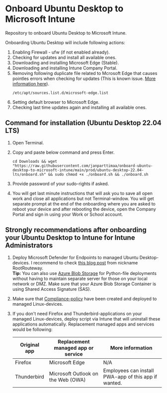 # Onboard Ubuntu Desktop to Microsoft Intune
Repository to onboard Ubuntu Desktop to Microsoft Intune.

Onboarding Ubuntu Desktop will include following actions:
1. Enabling Firewall - ufw (if not enabled already).
2. Checking for updates and install all available ones.
3. Downloading and installing Microsoft Edge (Stable).
4. Downloading and installing Intune Company Portal.
5. Removing following duplicate file related to Mcrosoft Edge that causes pointles errors when checking for updates (This is known issue. [More information here](https://itsfoss.com/fixing-target-packages-configured-multiple-times/)).
   ```
   /etc/apt/sources.list.d/microsoft-edge.list
   ```
7. Setting default browser to Microsoft Edge.
8. Checking last time updates again and installing all available ones.

## Command for installation (Ubuntu Desktop 22.04 LTS)
1. Open Terminal.
2. Copy and paste below command and press Enter.

   ```
   cd Downloads && wget "https://raw.githubusercontent.com/janparttimaa/onboard-ubuntu-desktop-to-microsoft-intune/main/prod/ubuntu-desktop-22.04-lts/onboard.sh" && sudo chmod +x ./onboard.sh && ./onboard.sh
   ```
3. Provide password of your sudo-rights if asked.
4. You will get last minute instructions that will ask you to save all open work and close all applications but not Terminal-window. You will get separate prompt at the end of the onboarding where you are asked to reboot your device and after rebooting the device, open the Company Portal and sign in using your Work or School account.

## Strongly recommendations after onboarding your Ubuntu Desktop to Intune for Intune Administrators
1. Deploy Microsoft Defender for Endpoints to managed Ubuntu Desktop-devices. I recommend to check [this blog post](https://medium.com/@RootRouteway/strengthening-linux-security-leveraging-microsoft-intune-to-onboard-linux-workstations-into-41ad9ea1e945) from nickname RootRouteway. <br>
   **Tip:** You can also use [Azure Blob Storage](https://learn.microsoft.com/en-us/azure/storage/blobs/storage-blobs-introduction) for Python-file deployments without having to maintain separate server for those on your local network or DMZ. Make sure that your Azure Blob Storage Container is using Shared Access Signature (SAS).
2. Make sure that [Compliance-policy](https://learn.microsoft.com/en-us/mem/intune/protect/device-compliance-get-started) have been created and deployed to managed Linux-devices.
3. If you don't need Firefox and Thunderbird-applications on your managed Linux-devices, deploy script via Intune that will uninstall these applications automatically. Replacement managed apps and services would be following:

   | Original app | Replacement managed app or service | More information |
   | ----------- | ----------- | ----------- |
   | Firefox | Microsoft Edge | N/A |
   | Thunderbird | Microsoft Outlook on the Web (OWA) | Employees can install PWA-app of this app if wanted. |
